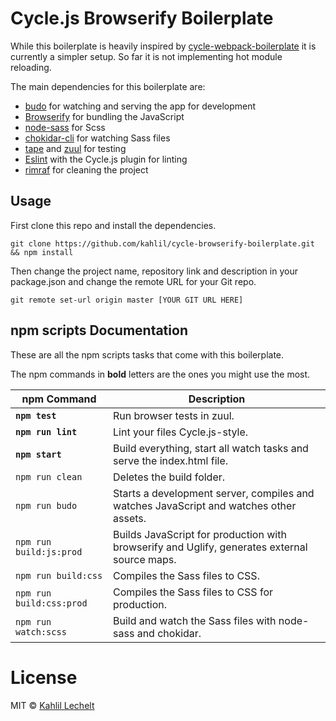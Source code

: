 # Cycle.js Browserify Boilerplate

While this boilerplate is heavily inspired by [cycle-webpack-boilerplate](https://github.com/Cmdv/cycle-webpack-boilerplate)
it is currently a simpler setup. So far it is not implementing hot module reloading.

The main dependencies for this boilerplate are:

- [budo](http://npm.im/budo) for watching and serving the app for development
- [Browserify](http://npm.im/browserify) for bundling the JavaScript
- [node-sass](http://npm.im/node-sass) for Scss
- [chokidar-cli](http://npm.im/chokidar-cli) for watching Sass files
- [tape](http://npm.im/tape) and [zuul](http://npm.im/zuul) for testing
- [Eslint](http://npm.im/eslint) with the Cycle.js plugin for linting
- [rimraf](http://npm.im/rimraf) for cleaning the project

## Usage

First clone this repo and install the dependencies.

```shell
git clone https://github.com/kahlil/cycle-browserify-boilerplate.git && npm install
```

Then change the project name, repository link and description in your package.json and change
the remote URL for your Git repo.

```shell
git remote set-url origin master [YOUR GIT URL HERE]
```

## npm scripts Documentation

These are all the npm scripts tasks that come with this boilerplate.

The npm commands in **bold** letters are the ones you might use the most.

| npm Command | Description |
| ----------- | ----------- |
| **`npm test`** | Run browser tests in zuul. |
| **`npm run lint`** | Lint your files Cycle.js-style. |
| **`npm start`** | Build everything, start all watch tasks and serve the index.html file. |
| `npm run clean` | Deletes the build folder. |
| `npm run budo` | Starts a development server, compiles and watches JavaScript and watches other assets. |
| `npm run build:js:prod` | Builds JavaScript for production with browserify and Uglify, generates external source maps. |
| `npm run build:css` | Compiles the Sass files to CSS. |
| `npm run build:css:prod` | Compiles the Sass files to CSS for production. |
| `npm run watch:scss` | Build and watch the Sass files with node-sass and chokidar. |

# License

MIT © [Kahlil Lechelt](http://kahlil.info)
